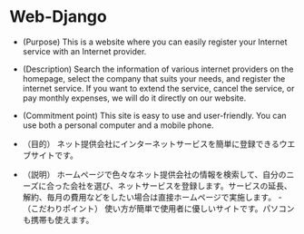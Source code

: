 # Web-Django
- (Purpose)
This is a website where you can easily register your Internet service with an Internet provider.

- (Description)
Search the information of various internet providers on the homepage, select the company that suits your needs, and register the internet service. If you want to extend the service, cancel the service, or pay monthly expenses, we will do it directly on our website.

- (Commitment point)
This site is easy to use and user-friendly. You can use both a personal computer and a mobile phone.


- （目的）
ネット提供会社にインターネットサービスを簡単に登録できるウエブサイトです。

- （説明）
ホームページで色々なネット提供会社の情報を検索して、自分のニーズに合った会社を選び、ネットサービスを登録します。サービスの延長、解約、毎月の費用などをしたい場合は直接ホームページで実施します。
-（こだわりポイント）
使い方が簡単で使用者に優しいサイトです。パソコンも携帯も使えます。
